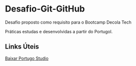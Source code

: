 # Desafio-Git-GitHub
Desafio proposto como requisito para o Bootcamp Decola Tech

Práticas estudas e desenvolvidas a partir do Portugol.

## Links Úteis 

[Baixar Portugo Studio](https://github.com/UNIVALI-LITE/Portugol-Studio/releases/)
